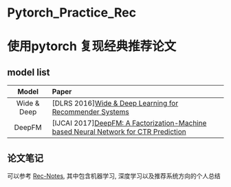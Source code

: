 # Pytorch_Practice_Rec

# 使用pytorch 复现经典推荐论文 

## model list
|                 Model                  | Paper                                                                                                                                                           |
| :------------------------------------: | :-------------------------------------------------------------------------------------------------------------------------------------------------------------- |
|              Wide & Deep               | [DLRS 2016][Wide & Deep Learning for Recommender Systems](https://arxiv.org/pdf/1606.07792.pdf)                                                                 |
|                 DeepFM                 | [IJCAI 2017][DeepFM: A Factorization-Machine based Neural Network for CTR Prediction](http://www.ijcai.org/proceedings/2017/0239.pdf)                           |


## 论文笔记
可以参考 [Rec-Notes](https://github.com/Mengyujun/Rec-Notes), 其中包含机器学习, 深度学习以及推荐系统方向的个人总结
